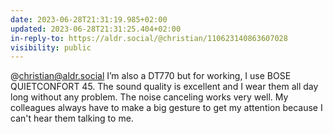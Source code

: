 ```yaml
---
date: 2023-06-28T21:31:19.985+02:00
updated: 2023-06-28T21:31:25.404+02:00
in-reply-to: https://aldr.social/@christian/110623140863607028
visibility: public
---
```

@christian@aldr.social I’m also a DT770 but for working, I use BOSE QUIETCONFORT 45. The sound quality is excellent and I wear them all day long without any problem.
The noise canceling works very well. My colleagues always have to make a big gesture to get my attention because I can't hear them talking to me.
